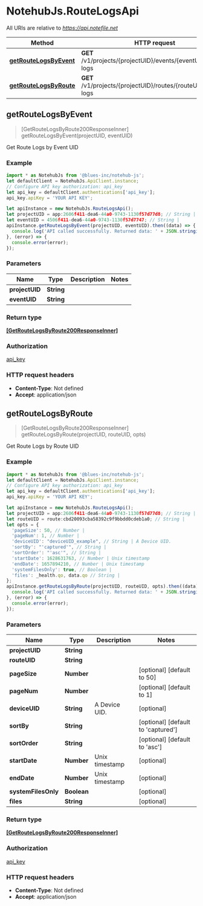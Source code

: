 # NotehubJs.RouteLogsApi

All URIs are relative to *https://api.notefile.net*

| Method                                                         | HTTP request                                                   | Description |
| -------------------------------------------------------------- | -------------------------------------------------------------- | ----------- |
| [**getRouteLogsByEvent**](RouteLogsApi.md#getRouteLogsByEvent) | **GET** /v1/projects/{projectUID}/events/{eventUID}/route-logs |
| [**getRouteLogsByRoute**](RouteLogsApi.md#getRouteLogsByRoute) | **GET** /v1/projects/{projectUID}/routes/{routeUID}/route-logs |

## getRouteLogsByEvent

> [GetRouteLogsByRoute200ResponseInner] getRouteLogsByEvent(projectUID, eventUID)

Get Route Logs by Event UID

### Example

```javascript
import * as NotehubJs from '@blues-inc/notehub-js';
let defaultClient = NotehubJs.ApiClient.instance;
// Configure API key authorization: api_key
let api_key = defaultClient.authentications['api_key'];
api_key.apiKey = 'YOUR API KEY';

let apiInstance = new NotehubJs.RouteLogsApi();
let projectUID = app:2606f411-dea6-44a0-9743-1130f57d77d8; // String |
let eventUID = 4506f411-dea6-44a0-9743-1130f57d7747; // String |
apiInstance.getRouteLogsByEvent(projectUID, eventUID).then((data) => {
  console.log('API called successfully. Returned data: ' + JSON.stringify(data));
}, (error) => {
  console.error(error);
});

```

### Parameters

| Name           | Type       | Description | Notes |
| -------------- | ---------- | ----------- | ----- |
| **projectUID** | **String** |             |
| **eventUID**   | **String** |             |

### Return type

[**[GetRouteLogsByRoute200ResponseInner]**](GetRouteLogsByRoute200ResponseInner.md)

### Authorization

[api_key](../README.md#api_key)

### HTTP request headers

- **Content-Type**: Not defined
- **Accept**: application/json

## getRouteLogsByRoute

> [GetRouteLogsByRoute200ResponseInner] getRouteLogsByRoute(projectUID, routeUID, opts)

Get Route Logs by Route UID

### Example

```javascript
import * as NotehubJs from '@blues-inc/notehub-js';
let defaultClient = NotehubJs.ApiClient.instance;
// Configure API key authorization: api_key
let api_key = defaultClient.authentications['api_key'];
api_key.apiKey = 'YOUR API KEY';

let apiInstance = new NotehubJs.RouteLogsApi();
let projectUID = app:2606f411-dea6-44a0-9743-1130f57d77d8; // String |
let routeUID = route:cbd20093cba58392c9f9bbdd0cdeb1a0; // String |
let opts = {
  'pageSize': 50, // Number |
  'pageNum': 1, // Number |
  'deviceUID': "deviceUID_example", // String | A Device UID.
  'sortBy': "'captured'", // String |
  'sortOrder': "'asc'", // String |
  'startDate': 1628631763, // Number | Unix timestamp
  'endDate': 1657894210, // Number | Unix timestamp
  'systemFilesOnly': true, // Boolean |
  'files': _health.qo, data.qo // String |
};
apiInstance.getRouteLogsByRoute(projectUID, routeUID, opts).then((data) => {
  console.log('API called successfully. Returned data: ' + JSON.stringify(data));
}, (error) => {
  console.error(error);
});

```

### Parameters

| Name                | Type        | Description    | Notes                                      |
| ------------------- | ----------- | -------------- | ------------------------------------------ |
| **projectUID**      | **String**  |                |
| **routeUID**        | **String**  |                |
| **pageSize**        | **Number**  |                | [optional] [default to 50]                 |
| **pageNum**         | **Number**  |                | [optional] [default to 1]                  |
| **deviceUID**       | **String**  | A Device UID.  | [optional]                                 |
| **sortBy**          | **String**  |                | [optional] [default to &#39;captured&#39;] |
| **sortOrder**       | **String**  |                | [optional] [default to &#39;asc&#39;]      |
| **startDate**       | **Number**  | Unix timestamp | [optional]                                 |
| **endDate**         | **Number**  | Unix timestamp | [optional]                                 |
| **systemFilesOnly** | **Boolean** |                | [optional]                                 |
| **files**           | **String**  |                | [optional]                                 |

### Return type

[**[GetRouteLogsByRoute200ResponseInner]**](GetRouteLogsByRoute200ResponseInner.md)

### Authorization

[api_key](../README.md#api_key)

### HTTP request headers

- **Content-Type**: Not defined
- **Accept**: application/json
